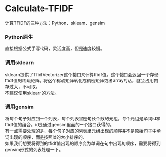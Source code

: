 # Calculate-TFIDF
计算TFIDF的三种方法：Python、sklearn、gensim

### Python原生
直接根据公式手写代码，灵活度高，但是速度较慢。

### 调用sklearn
sklearn提供了TfidfVectorizer这个接口来计算tfidf值。这个接口会返回一个存储tfidf值的稀疏矩阵。将这个稀疏矩阵转化成稠密矩阵或者array的话，就会占用内存过大，不可取。  
不建议使用sklearn的方法。

### 调用gensim
将每个句子对应到一个列表，每个列表里是句长个数的元组，每个元组是单词id和tfidf值的组合。id是通过gensim里面的一个接口获得的。  
有一点需要处理的是，每个句子对应的列表里元组出现的顺序并不是原始句子中单词出现的顺序，而是按照id的大小排序的。  
如果我们想要将得到的tfidf值出现的顺序变为单词在句中出现的顺序，需要将得到gensim形式的列表处理一下。

